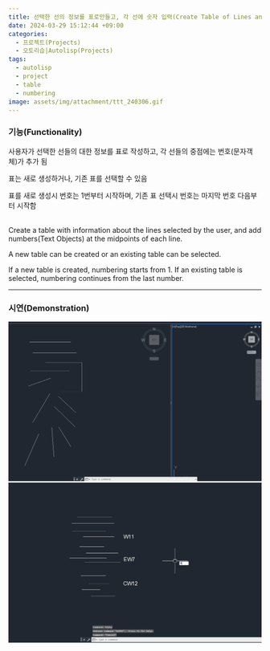 ```yaml
---
title: 선택한 선의 정보를 표로만들고, 각 선에 숫자 입력(Create Table of Lines and Indexing each Line)
date: 2024-03-29 15:12:44 +09:00
categories:
  - 프로젝트(Projects)
  - 오토리습|Autolisp(Projects)
tags:
  - autolisp
  - project
  - table
  - numbering
image: assets/img/attachment/ttt_240306.gif
---
```




### 기능(Functionality)
사용자가 선택한 선들의 대한 정보를 표로 작성하고, 각 선들의 중점에는 번호(문자객체)가 추가 됨

표는 새로 생성하거나, 기존 표를 선택할 수 있음

표를 새로 생성시 번호는 1번부터 시작하며, 기존 표 선택시 번호는 마지막 번호 다음부터 시작함

<br>
Create a table with information about the lines selected by the user, and add numbers(Text Objects) at the midpoints of each line.

A new table can be created or an existing table can be selected.

If a new table is created, numbering starts from 1. If an existing table is selected, numbering continues from the last number.
<br>
<hr>

### 시연(Demonstration)
![](assets/img/attachment/ttt_240306.gif)![](assets/img/attachment/ttt_240306-1.gif)